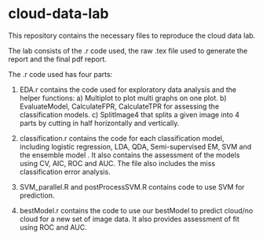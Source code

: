 cloud-data-lab
==============

This repository contains the necessary files to reproduce the cloud data lab.

The lab consists of the .r code used, the raw .tex file used to generate the report and the final pdf report.

The .r code used has four parts:
1. EDA.r contains the code used for exploratory data analysis and the helper functions:
  a) Multiplot to plot multi graphs on one plot.
  b) EvaluateModel, CalculateFPR, CalculateTPR for assessing the classification models.
  c) SplitImage4 that splits a given image into 4 parts by cutting in half horizontally and vertically.

2. classification.r contains the code for each classification model, including logistic regression, LDA, QDA, Semi-supervised EM, SVM and the ensemble model . It also contains the assessment of the models using CV, AIC, ROC and AUC. The file also includes the miss classification error analysis.

3. SVM_parallel.R and postProcessSVM.R contains code to use SVM for prediction.

3. bestModel.r contains the code to use our bestModel to predict cloud/no cloud for a new set of image data. It also provides assessment of fit using ROC and AUC.


